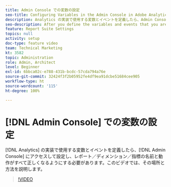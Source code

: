 ```yaml
---
title: Admin Console での変数の設定
seo-title: Configuring Variables in the Admin Console in Adobe Analytics
description: Analytics の実装で使用する変数とイベントを定義したら、Admin Console にアクセスして設定し、レポート／ディメンション／指標の名前と動作がすべて正しくなるようにする必要があります。このビデオでは、その場所と方法を説明します。
seo-description: After you define the variables and events that you are going to use in your Analytics implementation, you will need to go in and configure them in the Admin Console, so that the reports/dimensions/metrics all have the right names and behavior. This video shows you where and how to do just that. Adobe Analytics
feature: Report Suite Settings
topics: null
activity: setup
doc-type: feature video
team: Technical Marketing
kt: 3582
topic: Administration
role: Admin, Architect
level: Beginner
exl-id: 6bbca02c-e788-431b-bcdc-57cda794a76e
source-git-commit: 32424f3f2b05952fe4df9ea91dcbe51684cee905
workflow-type: ht
source-wordcount: '115'
ht-degree: 100%

---
```


# [!DNL Admin Console] での変数の設定

[!DNL Analytics] の実装で使用する変数とイベントを定義したら、[!DNL Admin Console] にアクセスして設定し、レポート／ディメンション／指標の名前と動作がすべて正しくなるようにする必要があります。このビデオでは、その場所と方法を説明します。

>[!VIDEO](https://video.tv.adobe.com/v/28755/?quality=12)
